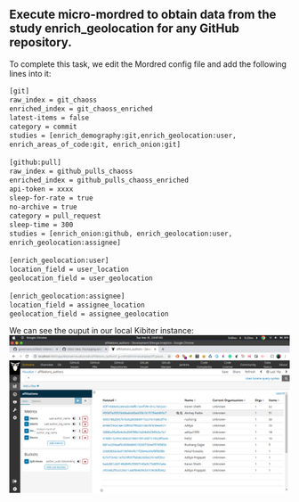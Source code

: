 ## Execute micro-mordred to obtain data from the study enrich_geolocation for any GitHub repository.

To complete this task, we edit the Mordred config file and add the following lines into it:

```
[git]
raw_index = git_chaoss
enriched_index = git_chaoss_enriched
latest-items = false
category = commit
studies = [enrich_demography:git,enrich_geolocation:user, enrich_areas_of_code:git, enrich_onion:git]

[github:pull]
raw_index = github_pulls_chaoss
enriched_index = github_pulls_chaoss_enriched
api-token = xxxx
sleep-for-rate = true
no-archive = true
category = pull_request
sleep-time = 300
studies = [enrich_onion:github, enrich_geolocation:user, enrich_geolocation:assignee]

[enrich_geolocation:user]
location_field = user_location
geolocation_field = user_geolocation

[enrich_geolocation:assignee] 
location_field = assignee_location
geolocation_field = assignee_geolocation
```

We can see the ouput in our local Kibiter instance: 
![](./assets/geolocation.png)